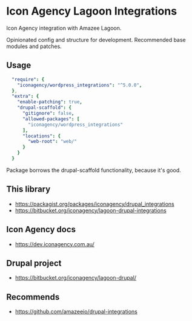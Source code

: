 # Icon Agency Lagoon Integrations

Icon Agency integration with Amazee Lagoon.

Opinionated config and structure for development. Recommended base modules and patches.

## Usage

```yml
  "require": {
    "iconagency/wordpress_integrations": "^5.0.0",
  },
  "extra": {
    "enable-patching": true,
    "drupal-scaffold": {
      "gitignore": false,
      "allowed-packages": [
        "iconagency/wordpress_integrations"
      ],
      "locations": {
        "web-root": "web/"
      }
    }
  }
```

Package borrows the drupal-scaffold functionality, because it's good.

## This library
- https://packagist.org/packages/iconagency/drupal_integrations
- https://bitbucket.org/iconagency/lagoon-drupal-integrations

## Icon Agency docs
- https://dev.iconagency.com.au/

## Drupal project
- https://bitbucket.org/iconagency/lagoon-drupal/

## Recommends
- https://github.com/amazeeio/drupal-integrations